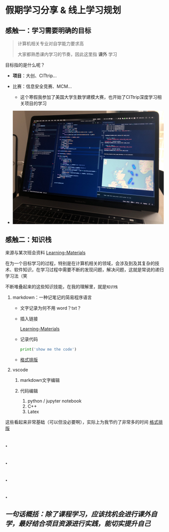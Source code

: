 # 假期学习分享 & 线上学习规划

## 感触一：学习需要明确的目标

> 计算机相关专业对自学能力要求高
>
> 大家都熟悉课内学习的节奏，因此这里指 **课外** 学习

目标指的是什么呢？

- **项目**：大创、CITtrip...

- 比赛：信息安全竞赛、MCM...
  - 这个寒假我参加了美国大学生数学建模大赛，也开始了CITtrip深度学习相关项目的学习
- ![image](IMG_7148.jpeg)

## 感触二：知识栈

来源与某次班会资料 [Learning-Materials](https://github.com/NETSEC-StudyGroup/Learning-Materials)

在为一个目标学习的过程，特别是在计算机相关的领域，会涉及到及其复杂的技术、软件知识，在学习过程中需要不断的发现问题，解决问题，这就是常说的递归学习法（笑

不断堆叠起来的这些知识技能，在我的理解里，就是`知识栈`

1. markdown：一种记笔记的简易程序语言
    - 文字记录为何不用 word？txt？
    - 插入链接
  
        [Learning-Materials](https://github.com/NETSEC-StudyGroup/Learning-Materials)
    - 记录代码
        ```py
        print('show me the code')
        ```
    - [格式排版](https://github.com/Steven147/python/blob/master/CITtrip.md#%E5%BA%94%E7%94%A8%E4%B8%80tensorflow-install)
  
2. vscode

   1. markdown文字编辑

   2. 代码编辑
      1. python / jupyter notebook
      2. C++
      3. Latex

这些看起来非常基础（可以但没必要啊），实际上为我节约了非常多的时间 [格式排版](https://github.com/Steven147/python/blob/master/CITtrip.md#%E5%BA%94%E7%94%A8%E4%B8%80tensorflow-install) 

## .

## .

## .

## .

## ***一句话概括：除了课程学习，应该找机会进行课外自学，最好结合项目资源进行实践，能切实提升自己***